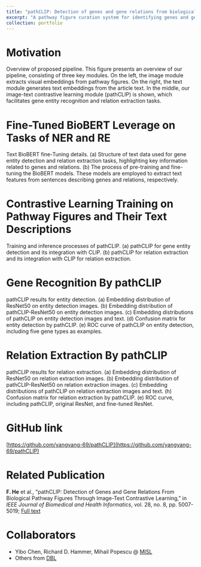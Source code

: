 ```yaml
---
title: "pathCLIP: Detection of genes and gene relations from biological pathway figures through image-text contrastive learning"
excerpt: "A pathway figure curation system for identifying genes and gene relations from pathway figures. <br/><img src='/images/pathCLIP_overview.pdf'>"
collection: portfolio
---
```


Motivation
======

Overview of proposed pipeline. 
This figure presents an overview of our pipeline, consisting of three key modules. On the left, the image module extracts visual embeddings from pathway figures. On the right, the text module generates text embeddings from the article text. In the middle, our image-text contrastive learning module (pathCLIP) is shown, which facilitates gene entity recognition and relation extraction tasks.

Fine-Tuned BioBERT Leverage on Tasks of NER and RE
======
Text BioBERT fine-Tuning details. (a) Structure of text data used for gene entity detection and relation extraction tasks, highlighting key information related to genes and relations. (b) The process of pre-training and fine-tuning the BioBERT models. These models are employed to extract text features from sentences describing genes and relations, respectively.


Contrastive Learning Training on Pathway Figures and Their Text Descriptions
======
Training and inference processes of pathCLIP. (a) pathCLIP for gene entity detection and its integration with CLIP. (b) pathCLIP for relation extraction and its integration with CLIP for relation extraction.


Gene Recognition By pathCLIP
======
pathCLIP results for entity detection. (a) Embedding distribution of ResNet50 on entity detection images. (b) Embedding distribution of pathCLIP-ResNet50 on entity detection images. (c) Embedding distributions of pathCLIP on entity detection images and text. (d) Confusion matrix for entity detection by pathCLIP. (e) ROC curve of pathCLIP on entity detection, including five gene types as examples.

Relation Extraction By pathCLIP
======
pathCLIP results for relation extraction. (a) Embedding distribution of ResNet50 on relation extraction images. (b) Embedding distribution of pathCLIP-ResNet50 on relation extraction images. (c) Embedding distributions of pathCLIP on relation extraction images and text. (h) Confusion matrix for relation extraction by pathCLIP. (e) ROC curve, including pathCLIP, original ResNet, and fine-tuned ResNet.

GitHub link
======
[https://github.com/yangyang-69/pathCLIP](https://github.com/yangyang-69/pathCLIP)

Related Publication
======
**F. He** et al., "pathCLIP: Detection of Genes and Gene Relations From Biological Pathway Figures Through Image-Text Contrastive Learning," in *IEEE Journal of Biomedical and Health Informatics*, vol. 28, no. 8, pp. 5007-5019; [Full text](https://www.biorxiv.org/content/10.1101/2023.10.31.564859v1.full.pdf)


Collaborators
======
* Yibo Chen, Richard D. Hammer, Mihail Popescu @ [MISL](https://medicine.missouri.edu/centers-institutes-labs/medical-intelligent-systems-lab)
* Others from [DBL](https://digbio.missouri.edu/our-team/)